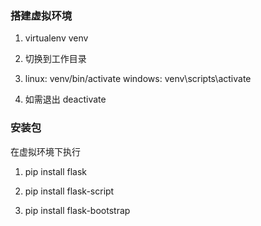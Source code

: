 ### 搭建虚拟环境

1. virtualenv venv

2. 切换到工作目录

3. linux: venv/bin/activate
   windows: venv\scripts\activate
   
4. 如需退出 deactivate

### 安装包
  在虚拟环境下执行
1. pip install flask

2. pip install flask-script

3. pip install flask-bootstrap
